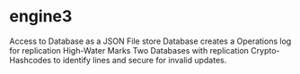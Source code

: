 # engine3
Access to Database as a JSON File store
Database creates a Operations log for replication
High-Water Marks
Two Databases with replication
Crypto-Hashcodes to identify lines and secure for invalid updates.
